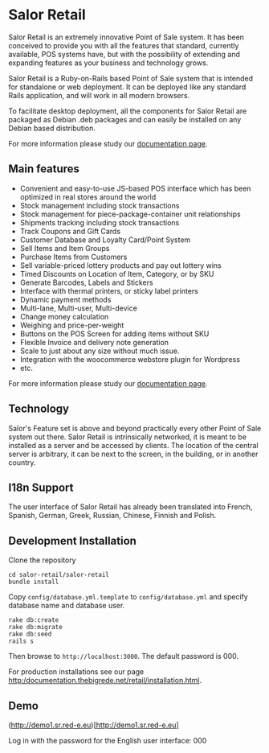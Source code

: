 # Salor Retail

Salor Retail is an extremely innovative Point of Sale system. It has been conceived to provide you with all the features that standard, currently available, POS systems  have, but with the possibility of extending and expanding features as your business and technology grows.

Salor Retail is a Ruby-on-Rails based Point of Sale system that is intended for standalone or web deployment. It can be deployed like any standard Rails application, and will work in all modern browsers.

To facilitate desktop deployment, all the components for Salor Retail are packaged as Debian .deb packages and can easily be installed on any Debian based distribution.

For more information please study our [documentation page](http://documentation.thebigrede.net/retail).


## Main features

* Convenient and easy-to-use JS-based POS interface which has been optimized in real stores around the world
* Stock management including stock transactions
* Stock management for piece-package-container unit relationships
* Shipments tracking including stock transactions
* Track Coupons and Gift Cards
* Customer Database and Loyalty Card/Point System
* Sell Items and Item Groups
* Purchase Items from Customers
* Sell variable-priced lottery products and pay out lottery wins
* Timed Discounts on Location of Item, Category, or by SKU
* Generate Barcodes, Labels and Stickers
* Interface with thermal printers, or sticky label printers
* Dynamic payment methods
* Multi-lane, Multi-user, Multi-device
* Change money calculation
* Weighing and price-per-weight
* Buttons on the POS Screen for adding items without SKU
* Flexible Invoice and delivery note generation
* Scale to just about any size without much issue.
* Integration with the woocommerce webstore plugin for Wordpress
* etc.

For more information please study our [documentation page](http://documentation.thebigrede.net/retail).

## Technology

Salor's Feature set is above and beyond practically every other Point of Sale system out there. Salor Retail is intrinsically networked, it is meant to be installed as a server and be accessed by clients. The location of the central server is arbitrary, it can be next to the screen, in the building, or in another country. 

## I18n Support

The user interface of Salor Retail has already been translated into French, Spanish, German, Greek, Russian, Chinese, Finnish and Polish.

## Development Installation

Clone the repository

    cd salor-retail/salor-retail
    bundle install

Copy `config/database.yml.template` to `config/database.yml` and specify database name and database user.

    rake db:create
    rake db:migrate
    rake db:seed
    rails s

Then browse to `http://localhost:3000`. The default password is 000.

For production installations see our page [http:/documentation.thebigrede.net/retail/installation.html](http:/documentation.thebigrede.net/retail/installation.html).


## Demo

(http://demo1.sr.red-e.eu)[http://demo1.sr.red-e.eu]

Log in with the password for the English user interface: 000
